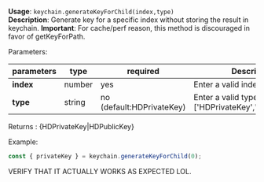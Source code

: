**Usage**: `keychain.generateKeyForChild(index,type)`  
**Description**: Generate key for a specific index without storing the result in keychain.
**Important**: For cache/perf reason, this method is discouraged in favor of getKeyForPath.

Parameters:

| parameters | type   | required                  | Description                                                 |
| ---------- | ------ | ------------------------- | ----------------------------------------------------------- |
| **index**  | number | yes                       | Enter a valid index to derivate to                          |
| **type**   | string | no (default:HDPrivateKey) | Enter a valid type (one of: ['HDPrivateKey','HDPublicKey']) |

Returns : {HDPrivateKey|HDPublicKey}

Example:

```js
const { privateKey } = keychain.generateKeyForChild(0);
```

VERIFY THAT IT ACTUALLY WORKS AS EXPECTED LOL.
